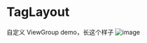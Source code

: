 # TagLayout
自定义 ViewGroup demo，长这个样子
![image](https://user-images.githubusercontent.com/17079624/144213230-bdad45fb-8cda-4fbd-a8cf-f6509ec6bb7d.png)
